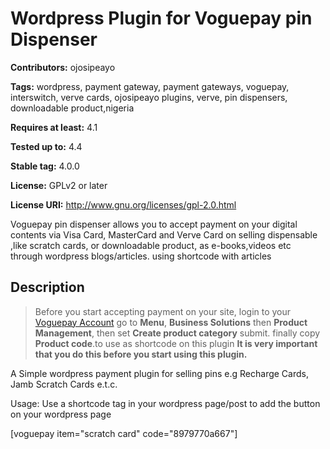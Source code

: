 # Wordpress Plugin for Voguepay pin Dispenser  #
**Contributors:** ojosipeayo

**Tags:** wordpress, payment gateway, payment gateways, voguepay, interswitch, verve cards, ojosipeayo plugins, verve, pin dispensers, downloadable product,nigeria

**Requires at least:** 4.1

**Tested up to:** 4.4

**Stable tag:** 4.0.0

**License:** GPLv2 or later

**License URI:** http://www.gnu.org/licenses/gpl-2.0.html

Voguepay pin dispenser allows you to accept payment on your digital contents via Visa Card, MasterCard and Verve Card on selling dispensable ,like scratch cards, or downloadable product, as e-books,videos etc through wordpress blogs/articles. using shortcode with articles

## Description ##

> Before you start accepting payment on your site, login to your [Voguepay Account](https://voguepay.com/) go to <strong>Menu</strong>, <strong>Business Solutions</strong> then <strong>Product Management</strong>, then set <strong>Create product category</strong>  submit. finally copy <strong>Product code</strong>.to use as shortcode on this plugin <strong>It is very important that you do this before you start using this plugin.</strong>

A Simple wordpress payment plugin for selling pins e.g Recharge Cards, Jamb Scratch Cards e.t.c.

Usage: Use a shortcode tag in your wordpress page/post to add the button on your wordpress page

[voguepay item="scratch card" code="8979770a667"]
